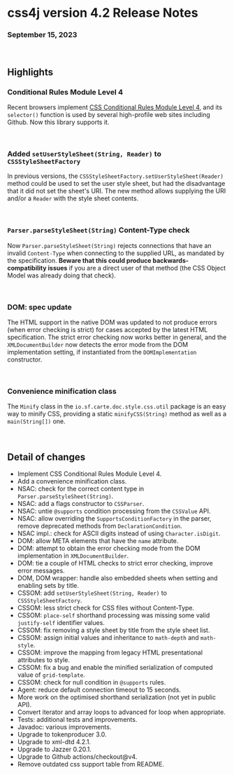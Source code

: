 # css4j version 4.2 Release Notes

### September 15, 2023

<br/>

## Highlights

### Conditional Rules Module Level 4

Recent browsers implement [CSS Conditional Rules Module Level 4](https://www.w3.org/TR/css-conditional-4/),
and its `selector()` function is used by several high-profile web sites including Github. Now this
library supports it.

<br/>

### Added `setUserStyleSheet(String, Reader)` to `CSSStyleSheetFactory`

In previous versions, the `CSSStyleSheetFactory.setUserStyleSheet(Reader)` method
could be used to set the user style sheet, but had the disadvantage that it did not
set the sheet's URI. The new method allows supplying the URI and/or a `Reader` with
the style sheet contents.

<br/>

### `Parser.parseStyleSheet(String)` Content-Type check

Now `Parser.parseStyleSheet(String)` rejects connections that have an invalid
`Content-Type` when connecting to the supplied URL, as mandated by the specification.
**Beware that this could produce backwards-compatibility issues** if you are a direct user
of that method (the CSS Object Model was already doing that check).

<br/>

### DOM: spec update

The HTML support in the native DOM was updated to not produce errors (when error checking
is strict) for cases accepted by the latest HTML specification. The strict error checking
now works better in general, and the `XMLDocumentBuilder` now detects the error mode from
the DOM implementation setting, if instantiated from the `DOMImplementation` constructor.

<br/>

### Convenience minification class

The `Minify` class in the `io.sf.carte.doc.style.css.util` package is an easy way to
minify CSS, providing a static `minifyCSS(String)` method as well as a `main(String[])`
one.

<br/>

## Detail of changes

- Implement CSS Conditional Rules Module Level 4.
- Add a convenience minification class.
- NSAC: check for the correct content type in `Parser.parseStyleSheet(String)`.
- NSAC: add a flags constructor to `CSSParser`.
- NSAC: untie `@supports` condition processing from the `CSSValue` API.
- NSAC: allow overriding the `SupportsConditionFactory` in the parser, remove 
  deprecated methods from `DeclarationCondition`.
- NSAC impl.: check for ASCII digits instead of using `Character.isDigit`.
- DOM: allow META elements that have the `name` attribute.
- DOM: attempt to obtain the error checking mode from the DOM implementation in 
  `XMLDocumentBuilder`.
- DOM: tie a couple of HTML checks to strict error checking, improve error 
  messages.
- DOM, DOM wrapper: handle also embedded sheets when setting and enabling sets 
  by title.
- CSSOM: add `setUserStyleSheet(String, Reader)` to `CSSStyleSheetFactory`.
- CSSOM: less strict check for CSS files without Content-Type.
- CSSOM: `place-self` shorthand processing was missing some valid 
  `justify-self` identifier values.
- CSSOM: fix removing a style sheet by title from the style sheet list.
- CSSOM: assign initial values and inheritance to `math-depth` and `math-style`.
- CSSOM: improve the mapping from legacy HTML presentational attributes to 
  style.
- CSSOM: fix a bug and enable the minified serialization of computed value of 
  `grid-template`.
- CSSOM: check for null condition in `@supports` rules.
- Agent: reduce default connection timeout to 15 seconds.
- More work on the optimised shorthand serialization (not yet in public API).
- Convert iterator and array loops to advanced for loop when appropriate.
- Tests: additional tests and improvements.
- Javadoc: various improvements.
- Upgrade to tokenproducer 3.0.
- Upgrade to xml-dtd 4.2.1.
- Upgrade to Jazzer 0.20.1.
- Upgrade to Github actions/checkout@v4.
- Remove outdated css support table from README.
